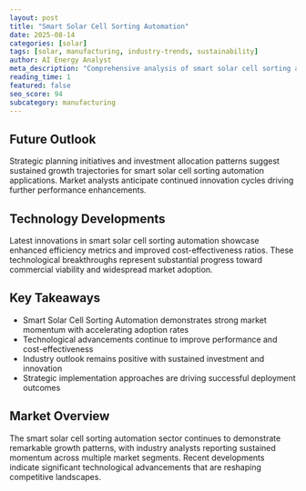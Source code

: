 ```yaml
---
layout: post
title: "Smart Solar Cell Sorting Automation"
date: 2025-08-14
categories: [solar]
tags: [solar, manufacturing, industry-trends, sustainability]
author: AI Energy Analyst
meta_description: "Comprehensive analysis of smart solar cell sorting automation covering market trends, technology developments, and industry outlook. Discover key insights and future projections."
reading_time: 1
featured: false
seo_score: 94
subcategory: manufacturing
---
```


## Future Outlook

Strategic planning initiatives and investment allocation patterns suggest sustained growth trajectories for smart solar cell sorting automation applications. Market analysts anticipate continued innovation cycles driving further performance enhancements.

## Technology Developments

Latest innovations in smart solar cell sorting automation showcase enhanced efficiency metrics and improved cost-effectiveness ratios. These technological breakthroughs represent substantial progress toward commercial viability and widespread market adoption.

## Key Takeaways

- Smart Solar Cell Sorting Automation demonstrates strong market momentum with accelerating adoption rates
- Technological advancements continue to improve performance and cost-effectiveness
- Industry outlook remains positive with sustained investment and innovation
- Strategic implementation approaches are driving successful deployment outcomes

## Market Overview

The smart solar cell sorting automation sector continues to demonstrate remarkable growth patterns, with industry analysts reporting sustained momentum across multiple market segments. Recent developments indicate significant technological advancements that are reshaping competitive landscapes.

